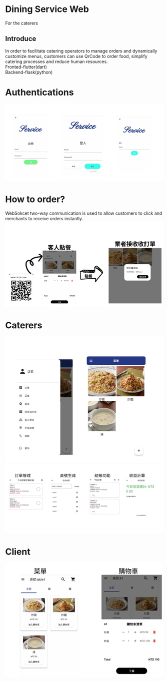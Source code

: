 # Dining Service Web 

For the caterers

## Introduce 

In order to facilitate catering operators to manage orders and dynamically customize menus, customers can use QrCode to order food, simplify catering processes and reduce human resources.   
Fronted-flutter(dart)  
Backend-flask(python)
# Authentications
![Authentications](images/login.png)
# How to order?  
WebSokcet two-way communication is used to allow customers to click and merchants to receive orders instantly.
![How to order?](images/websocket.png)
# Caterers
![Caterers](images/store.png)
![Caterers](images/store2.png)
# Client
![Client](images/client.png)